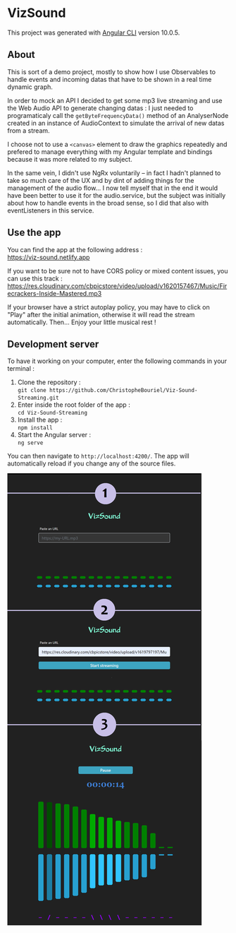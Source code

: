 # VizSound

This project was generated with [Angular CLI](https://github.com/angular/angular-cli) version 10.0.5.

## About

This is sort of a demo project, mostly to show how I use Observables to handle events and incoming datas that have to be shown in a real time dynamic graph.

In order to mock an API I decided to get some mp3 live streaming and use the Web Audio API to generate changing datas : I just needed to programaticaly call the `getByteFrequencyData()` method of an AnalyserNode created in an instance of AudioContext to simulate the arrival of new datas from a stream.

I choose not to use a `<canvas>` element to draw the graphics repeatedly and prefered to manage everything with my Angular template and bindings because it was more related to my subject.

In the same vein, I didn't use NgRx voluntarily – in fact I hadn't planned to take so much care of the UX and by dint of adding things for the management of the audio flow... I now tell myself that in the end it would have been better to use it for the audio.service, but the subject was initially about how to handle events in the broad sense, so I did that also with eventListeners in this service.

## Use the app

You can find the app at the following address :  
    https://viz-sound.netlify.app

If you want to be sure not to have CORS policy or mixed content issues, you can use this track :
    https://res.cloudinary.com/cbpicstore/video/upload/v1620157467/Music/Firecrackers-Inside-Mastered.mp3

If your browser have a strict autoplay policy, you may have to click on "Play" after the initial animation, otherwise it will read the stream automatically. Then... Enjoy your little musical rest !

## Development server

To have it working on your computer, enter the following commands in your terminal :
1. Clone the repository :  
	`git clone https://github.com/ChristopheBouriel/Viz-Sound-Streaming.git`
2. Enter inside the root folder of the app :  
	`cd Viz-Sound-Streaming`
3. Install the app :  
    `npm install`
3. Start the Angular server :  
	`ng serve`

You can then navigate to `http://localhost:4200/`. The app will automatically reload if you change any of the source files.



![Screenshots](./Picture.png)